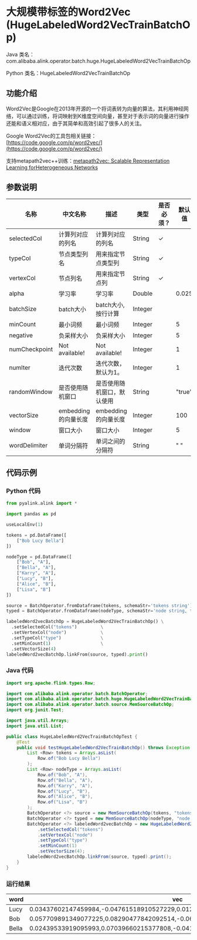 # 大规模带标签的Word2Vec (HugeLabeledWord2VecTrainBatchOp)
Java 类名：com.alibaba.alink.operator.batch.huge.HugeLabeledWord2VecTrainBatchOp

Python 类名：HugeLabeledWord2VecTrainBatchOp


## 功能介绍
Word2Vec是Google在2013年开源的一个将词表转为向量的算法，其利用神经网络，可以通过训练，将词映射到K维度空间向量，甚至对于表示词的向量进行操作还能和语义相对应，由于其简单和高效引起了很多人的关注。

Google Word2Vec的工具包相关链接：[https://code.google.com/p/word2vec/](https://code.google.com/p/word2vec/)

支持metapath2vec++训练：[metapath2vec: Scalable Representation Learning forHeterogeneous Networks](https://ericdongyx.github.io/papers/KDD17-dong-chawla-swami-metapath2vec.pdf)

## 参数说明


| 名称 | 中文名称 | 描述 | 类型 | 是否必须？ | 默认值 |
| --- | --- | --- | --- | --- | --- |
| selectedCol | 计算列对应的列名 | 计算列对应的列名 | String | ✓ |  |
| typeCol | 节点类型列名 | 用来指定节点类型列 | String | ✓ |  |
| vertexCol | 节点列名 | 用来指定节点列 | String | ✓ |  |
| alpha | 学习率 | 学习率 | Double |  | 0.025 |
| batchSize | batch大小 | batch大小, 按行计算 | Integer |  |  |
| minCount | 最小词频 | 最小词频 | Integer |  | 5 |
| negative | 负采样大小 | 负采样大小 | Integer |  | 5 |
| numCheckpoint | Not available! | Not available! | Integer |  | 1 |
| numIter | 迭代次数 | 迭代次数，默认为1。 | Integer |  | 1 |
| randomWindow | 是否使用随机窗口 | 是否使用随机窗口，默认使用 | String |  | "true" |
| vectorSize | embedding的向量长度 | embedding的向量长度 | Integer |  | 100 |
| window | 窗口大小 | 窗口大小 | Integer |  | 5 |
| wordDelimiter | 单词分隔符 | 单词之间的分隔符 | String |  | " " |



## 代码示例
### Python 代码
```python
from pyalink.alink import *

import pandas as pd

useLocalEnv(1)

tokens = pd.DataFrame([
    ["Bob Lucy Bella"]
])

nodeType = pd.DataFrame([
    ["Bob", "A"],
    ["Bella", "A"],
    ["Karry", "A"],
    ["Lucy", "B"],
    ["Alice", "B"],
    ["Lisa", "B"]
])

source = BatchOperator.fromDataframe(tokens, schemaStr='tokens string')
typed = BatchOperator.fromDataframe(nodeType, schemaStr='node string, type string')

labeledWord2vecBatchOp = HugeLabeledWord2VecTrainBatchOp() \
  .setSelectedCol("tokens")         \
  .setVertexCol("node")             \
  .setTypeCol("type")               \
  .setMinCount(1)                   \
  .setVectorSize(4)
labeledWord2vecBatchOp.linkFrom(source, typed).print()
```
### Java 代码
```java
import org.apache.flink.types.Row;

import com.alibaba.alink.operator.batch.BatchOperator;
import com.alibaba.alink.operator.batch.huge.HugeLabeledWord2VecTrainBatchOp;
import com.alibaba.alink.operator.batch.source.MemSourceBatchOp;
import org.junit.Test;

import java.util.Arrays;
import java.util.List;

public class HugeLabeledWord2VecTrainBatchOpTest {
	@Test
	public void testHugeLabeledWord2VecTrainBatchOp() throws Exception {
		List <Row> tokens = Arrays.asList(
			Row.of("Bob Lucy Bella")
		);
		List <Row> nodeType = Arrays.asList(
			Row.of("Bob", "A"),
			Row.of("Bella", "A"),
			Row.of("Karry", "A"),
			Row.of("Lucy", "B"),
			Row.of("Alice", "B"),
			Row.of("Lisa", "B")
		);
		BatchOperator <?> source = new MemSourceBatchOp(tokens, "tokens string");
		BatchOperator <?> typed = new MemSourceBatchOp(nodeType, "node string, type string");
		BatchOperator <?> labeledWord2vecBatchOp = new HugeLabeledWord2VecTrainBatchOp()
			.setSelectedCol("tokens")
			.setVertexCol("node")
			.setTypeCol("type")
			.setMinCount(1)
			.setVectorSize(4);
		labeledWord2vecBatchOp.linkFrom(source, typed).print();
	}
}
```
### 运行结果

| word  | vec                                                                                |
|-------|------------------------------------------------------------------------------------|
| Lucy  | 0.03437602147459984,-0.04761518910527229,0.012536839582026005,-0.09563367068767548 |
| Bob   | 0.057709891349077225,0.08290477842092514,-0.06487766653299332,0.026675613597035408 |
| Bella | 0.02439533919095993,0.07039660215377808,-0.04170553758740425,-0.061801809817552567 |

